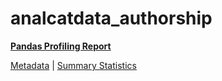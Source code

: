 # analcatdata_authorship

[**Pandas Profiling Report**](https://epistasislab.github.io/pmlb/profile/analcatdata_authorship.html)

[Metadata](metadata.yaml) | [Summary Statistics](summary_stats.tsv)

